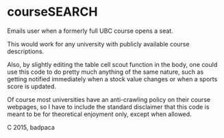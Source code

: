 # courseSEARCH
Emails user when a formerly full UBC course opens a seat. 

This would work for any university with publicly available 
course descriptions. 

Also, by slightly editing the table cell scout function in 
the body, one could use this code to do pretty much anything
of the same nature, such as getting notified immediately when
a stock value changes or when a sports score is updated. 

Of course most universities have an anti-crawling policy on 
their course webpages, so I have to include the standard 
disclaimer that this code is meant to be for theoretical
enjoyment only, except when allowed.  

C 2015, badpaca
